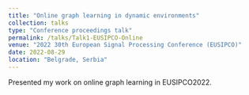 ```yaml
---
title: "Online graph learning in dynamic environments"
collection: talks
type: "Conference proceedings talk"
permalink: /talks/Talk1-EUSIPCO-Online
venue: "2022 30th European Signal Processing Conference (EUSIPCO)"
date: 2022-08-29
location: "Belgrade, Serbia"
---
```



Presented my work on online graph learning in EUSIPCO2022.
